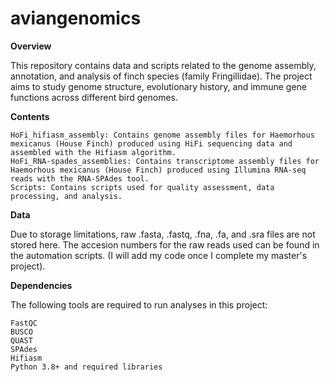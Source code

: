 # aviangenomics

**Overview**

This repository contains data and scripts related to the genome assembly, annotation, and analysis of finch species (family Fringillidae). The project aims to study genome structure, evolutionary history, and immune gene functions across different bird genomes.

**Contents**

    HoFi_hifiasm_assembly: Contains genome assembly files for Haemorhous mexicanus (House Finch) produced using HiFi sequencing data and assembled with the Hifiasm algorithm.
    HoFi_RNA-spades_assemblies: Contains transcriptome assembly files for Haemorhous mexicanus (House Finch) produced using Illumina RNA-seq reads with the RNA-SPAdes tool.
    Scripts: Contains scripts used for quality assessment, data processing, and analysis.


**Data**

Due to storage limitations, raw .fasta, .fastq, .fna, .fa, and .sra files are not stored here. The accesion numbers for the raw reads used can be found in the automation scripts. (I will add my code once I complete my master's project).

**Dependencies**

The following tools are required to run analyses in this project:

    FastQC
    BUSCO
    QUAST
    SPAdes
    Hifiasm
    Python 3.8+ and required libraries
    

